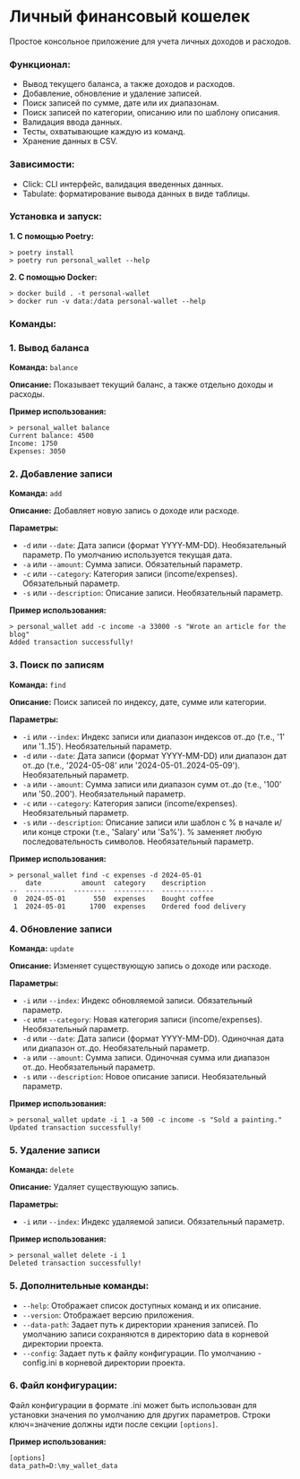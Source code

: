 # Личный финансовый кошелек

Простое консольное приложение для учета личных доходов и расходов.

### Функционал:

* Вывод текущего баланса, а также доходов и расходов.
* Добавление, обновление и удаление записей.
* Поиск записей по сумме, дате или их диапазонам.
* Поиск записей по категории, описанию или по шаблону описания.
* Валидация ввода данных.
* Тесты, охватывающие каждую из команд.
* Хранение данных в CSV.

### Зависимости:

* Сlick: CLI интерфейс, валидация введенных данных.
* Tabulate: форматирование вывода данных в виде таблицы.

### Установка и запуск:

**1. С помощью Poetry:**
```
> poetry install
> poetry run personal_wallet --help
```
**2. С помощью Docker:**

```
> docker build . -t personal-wallet
> docker run -v data:/data personal-wallet --help
```

### Команды:

### 1. Вывод баланса

**Команда:** `balance`

**Описание:** Показывает текущий баланс, а также отдельно доходы и расходы.

**Пример использования:**

```
> personal_wallet balance
Current balance: 4500
Income: 1750
Expenses: 3050
```

### 2. Добавление записи

**Команда:** `add`

**Описание:** Добавляет новую запись о доходе или расходе.

**Параметры:**

* `-d` или `--date`: Дата записи (формат YYYY-MM-DD). Необязательный параметр. По умолчанию используется текущая дата.
* `-a` или `--amount`: Сумма записи. Обязательный параметр.
* `-c` или `--category`: Категория записи (income/expenses). Обязательный параметр.
* `-s` или `--description`: Описание записи. Необязательный параметр.

**Пример использования:**

```
> personal_wallet add -c income -a 33000 -s "Wrote an article for the blog"
Added transaction successfully!
```

### 3. Поиск по записям

**Команда:** `find`

**Описание:** Поиск записей по индексу, дате, сумме или категории.

**Параметры:**

* `-i` или `--index`: Индекс записи или диапазон индексов от..до (т.е., '1' или '1..15'). Необязательный параметр.
* `-d` или `--date`: Дата записи (формат YYYY-MM-DD) или диапазон дат от..до (т.е., '2024-05-08' или '2024-05-01..2024-05-09'). Необязательный параметр.
* `-a` или `--amount`: Сумма записи или диапазон сумм от..до (т.е., '100' или '50..200'). Необязательный параметр.
* `-c` или `--category`: Категория записи (income/expenses). Необязательный параметр.
* `-s` или `--description`: Описание записи или шаблон с % в начале и/или конце строки (т.е., 'Salary' или 'Sa%'). % заменяет любую последовательность символов. Необязательный параметр.

**Пример использования:**

```
> personal_wallet find -c expenses -d 2024-05-01
    date          amount  category    description
--  ----------  --------  ----------  -------------
 0  2024-05-01       550  expenses    Bought coffee
 1  2024-05-01      1700  expenses    Ordered food delivery
```

### 4. Обновление записи

**Команда:** `update`

**Описание:** Изменяет существующую запись о доходе или расходе.

**Параметры:**

* `-i` или `--index`: Индекс обновляемой записи. Обязательный параметр.
* `-c` или `--category`: Новая категория записи (income/expenses). Необязательный параметр.
* `-d` или `--date`: Дата записи (формат YYYY-MM-DD). Одиночная дата или диапазон от..до. Необязательный параметр.
* `-a` или `--amount`: Сумма записи. Одиночная сумма или диапазон от..до. Необязательный параметр.
* `-s` или `--description`: Новое описание записи. Необязательный параметр.

**Пример использования:**

```
> personal_wallet update -i 1 -a 500 -c income -s "Sold a painting."
Updated transaction successfully!
```

### 5. Удаление записи

**Команда:** `delete`

**Описание:** Удаляет существующую запись.

**Параметры:**

* `-i` или `--index`: Индекс удаляемой записи. Обязательный параметр.

**Пример использования:**

```
> personal_wallet delete -i 1
Deleted transaction successfully!
```

### 5. Дополнительные команды:

* `--help`: Отображает список доступных команд и их описание.
* `--version`: Отображает версию приложения.
* `--data-path`: Задает путь к директории хранения записей. По умолчанию записи сохраняются в директорию data в корневой директории проекта.
* `--config`: Задает путь к файлу конфигурации. По умолчанию - config.ini в корневой директории проекта.

### 6. Файл конфигурации:
Файл конфигурации в формате .ini может быть использован для установки значения по умолчанию для других параметров. Строки ключ=значение должны идти после секции `[options]`.

**Пример использования:**

```
[options]
data_path=D:\my_wallet_data
```
